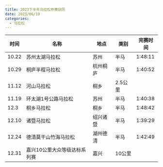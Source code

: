 ```yaml
---
title: 2023下半年马拉松参赛日历
date: 2023/06/19
categories:
  - 马拉松
---
```


| 时间  | 名称                         | 地点     | 类别    | 完赛时间 |
| ----- | ---------------------------- | -------- | ------- | -------- |
| 10.22 | 苏州太湖马拉松               | 苏州     | 半马    | 1:48:11  |
| 10.29 | 桐庐半程马拉松               | 杭州桐庐 | 半马    | 1:40:52  |
| 11.12 | 河山马拉松                   | 桐乡     | 2.5公里 |          |
| 11.19 | 环太湖1号公路马拉松          | 苏州     | 半马    | 1:40:38  |
| 12.3  | 桐乡马拉松                   | 桐乡     | 半马    | 1:48:42  |
| 12.10 | 诸暨马拉松                   | 绍兴诸暨 | 半马    | 1:39:29  |
| 12.24 | 德清莫干山竹海马拉松         | 湖州德清 | 半马    | 1:42:49  |
| 12.31 | 嘉兴10公里大众等级达标系列赛 | 嘉兴     | 10公里  |          |
